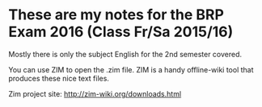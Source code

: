 # These are my notes for the BRP Exam 2016 (Class Fr/Sa 2015/16)

Mostly there is only the subject English for the 2nd semester covered.

You can use ZIM to open the .zim file. ZIM is a handy offline-wiki tool that produces these nice text files.

Zim project site: http://zim-wiki.org/downloads.html
